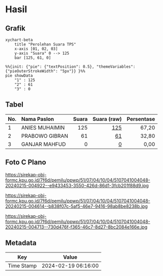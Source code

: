 # Hasil

## Grafik

```mermaid
xychart-beta
    title "Perolehan Suara TPS"
    x-axis [01, 02, 03]
    y-axis "Suara" 0 --> 125
    bar [125, 61, 0]
```

```mermaid
%%{init: {"pie": {"textPosition": 0.5}, "themeVariables": {"pieOuterStrokeWidth": "5px"}} }%%
pie showData
    "1" : 125
    "2" : 61
    "3" : 0
```

## Tabel

| No. | Nama Paslon    | Suara | Suara (raw) | Persentase |
|:--- |:-------------- | -----:| -----------:| ----------:|
| 1   | ANIES MUHAIMIN | 125   | [125][p-1]  | 67,20      |
| 2   | PRABOWO GIBRAN | 61    | [61][p-2]   | 32,80      |
| 3   | GANJAR MAHFUD  | 0     | [0][p-3]    | 0,00       |


[p-1]: https://github.com/gigit-pemilu/pemilu-2024-51-bali/blob/main/pilpres/hitung-suara/sub/51-bali/sub/07-karangasem/sub/04-karangasem/sub/1004-karangasem/sub/048-tps/sub/paslon-1.txt
[p-2]: https://github.com/gigit-pemilu/pemilu-2024-51-bali/blob/main/pilpres/hitung-suara/sub/51-bali/sub/07-karangasem/sub/04-karangasem/sub/1004-karangasem/sub/048-tps/sub/paslon-2.txt
[p-3]: https://github.com/gigit-pemilu/pemilu-2024-51-bali/blob/main/pilpres/hitung-suara/sub/51-bali/sub/07-karangasem/sub/04-karangasem/sub/1004-karangasem/sub/048-tps/sub/paslon-3.txt

## Foto C Plano

https://sirekap-obj-formc.kpu.go.id/7f6d/pemilu/ppwp/51/07/04/10/04/5107041004048-20240215-004922--e9433453-3550-426d-86d1-3fcb201f88d9.jpg

https://sirekap-obj-formc.kpu.go.id/7f6d/pemilu/ppwp/51/07/04/10/04/5107041004048-20240215-004614--b838f07c-5af5-46e7-9416-98ab8be8238b.jpg

https://sirekap-obj-formc.kpu.go.id/7f6d/pemilu/ppwp/51/07/04/10/04/5107041004048-20240215-004713--730d476f-f365-46c7-8d27-8bc2084e166e.jpg


## Metadata

| Key        | Value               |
| ---------- | ------------------- |
| Time Stamp | 2024-02-19 06:16:00 |



